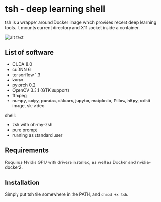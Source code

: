 # tsh - deep learning shell

tsh is a wrapper around Docker image which provides recent deep learning tools. It mounts current directory and X11 socket inside a container.

![alt text]('screenshot.png')

## List of software

- CUDA 8.0
- cuDNN 6
- tensorflow 1.3
- keras
- pytorch 0.2
- OpenCV 3.3.1 (GTK support)
- ffmpeg
- numpy, scipy, pandas, sklearn, jupyter, matplotlib, Pillow, h5py, scikit-image, sk-video

shell:
- zsh with oh-my-zsh
- pure prompt
- running as standard user

## Requirements

Requires Nvidia GPU with drivers installed, as well as Docker and
nvidia-docker2.

## Installation

Simply put tsh file somewhere in the PATH, and ```chmod +x tsh```.
